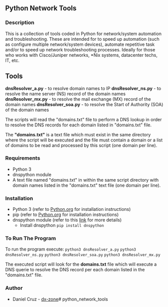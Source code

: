 ## Python Network Tools

### Description

This is a collection of tools coded in Python for network/system automation and troubleshooting. These are intended for to speed up automation (such as configure multiple network/system devices), automate repetitive task and/or to speed up network troubleshooting processes.  Ideally for those who works with Cisco/Juniper networks, *Nix systems, datacenter techs, IT, etc.

## Tools

**dnsResolver_a.py** - to resolve domain names to IP
**dnsResolver_ns.py** - to resolve the name server (NS) record of the domain names
**dnsResolver_mx.py** - to resolve the mail exchange (MX) record of the domain names
**dnsResolver_soa.py** - to resolve the Start of Authority (SOA) of the domain names

The scripts will read the "domains.txt" file to perform a DNS lookup in order to resolve the DNS records for each domain listed in "domains.txt" file.

The **"domains.txt"** is a text file which must exist in the same directory where the script will be executed and the file must contain a domain or a list of domains to be read and processed by this script (one domain per line).

### Requirements

* Python 3
* dnspython module
* A text file named "domains.txt" in within the same script directory with domain names listed in the "domains.txt" text file (one domain per line).

### Installation

* Python 3 (refer to [Python.org](Python.org) for installation instructions)
* pip (refer to [Python.org](Python.org) for installation instructions)
* dnspython module (refer to this [link](https://pypi.org/project/dnspython/) for more details)
   * Install dnspython
      ```pip install dnspython```

### To Run The Program

To run the program execute:
`python3 dnsResolver_a.py`
`python3 dnsResolver_ns.py`
`python3 dnsResolver_soa.py`
`python3 dnsResolver_mx.py`

The executed script will look for the **domains.txt** file which will execute a DNS querie to resolve the DNS record per each domain listed in the "domains.txt" file.

### Author

* Daniel Cruz - [dx-zone](https://github.com/dx-zone)# python_network_tools
